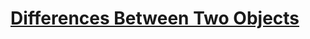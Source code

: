 # [Differences Between Two Objects](https://leetcode.com/problems/differences-between-two-objects/)
